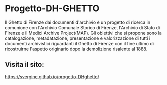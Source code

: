 # Progetto-DH-GHETTO
Il Ghetto di Firenze dai documenti d'archivio è un progetto di ricerca in comunione con l'Archivio Comunale Storico di Firenze, l'Archivio di Stato di Firenze e il Medici Archive Project(MAP).
Gli obiettivi che si propone sono la catalogazione, metadatazione, presentazione e valorizzazione di tutti i documenti archivistici riguardanti il Ghetto di Firenze con il fine ultimo di ricostruirne l'aspetto originario dopo la demolizione risalente al 1888.
## Visita il sito:
https://svergine.github.io/progetto-DHghetto/
